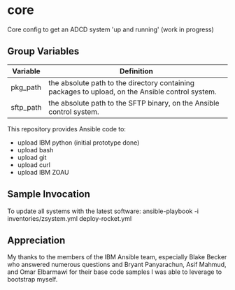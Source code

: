 # core
Core config to get an ADCD system 'up and running' (work in progress)

Group Variables
--------------

| Variable            | Definition                                                                                                                                                                              |
|---------------------|-----------------------------------------------------------------------------------------------------------------------------------------------------------------------------------------|
| pkg_path            | the absolute path to the directory containing packages to upload, on the Ansible control system.                                                                                        |
| sftp_path           | the absolute path to the SFTP binary, on the Ansible control system.                                                                                                                    |
This repository provides Ansible code to:
- upload IBM python (initial prototype done)
- upload bash
- upload git
- upload curl
- upload IBM ZOAU

Sample Invocation
-------------

To update all systems with the latest software:
ansible-playbook -i inventories/zsystem.yml deploy-rocket.yml

Appreciation
------------

My thanks to the members of the IBM Ansible team, especially Blake Becker who answered numerous questions and Bryant Panyarachun, Asif Mahmud, and Omar Elbarmawi for their base code samples I was able to leverage to bootstrap myself.


